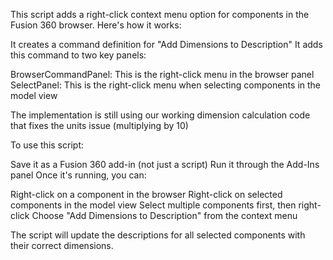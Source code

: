 This script adds a right-click context menu option for components in the Fusion 360 browser. Here's how it works:

It creates a command definition for "Add Dimensions to Description"
It adds this command to two key panels:

BrowserCommandPanel: This is the right-click menu in the browser panel
SelectPanel: This is the right-click menu when selecting components in the model view


The implementation is still using our working dimension calculation code that fixes the units issue (multiplying by 10)

To use this script:

Save it as a Fusion 360 add-in (not just a script)
Run it through the Add-Ins panel
Once it's running, you can:

Right-click on a component in the browser
Right-click on selected components in the model view
Select multiple components first, then right-click
Choose "Add Dimensions to Description" from the context menu



The script will update the descriptions for all selected components with their correct dimensions.
